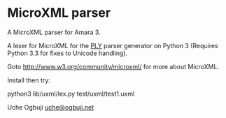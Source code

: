# MicroXML parser

A MicroXML parser for Amara 3.

A lexer for MicroXML for the [PLY](http://www.dabeaz.com/ply/) parser generator on Python 3 (Requires Python 3.3 for fixes to Unicode handling).

Goto http://www.w3.org/community/microxml/ for more about MicroXML.

Install then try:

python3 lib/uxml/lex.py test/uxml/test1.uxml

Uche Ogbuji
uche@ogbuji.net

